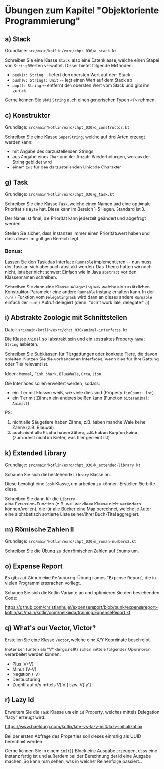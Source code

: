 # Übungen zum Kapitel "Objektoriente Programmierung"

## a) Stack

Grundlage: `src/main/kotlin/exrc/chpt_030/a_stack.kt`

Schreiben Sie eine Klasse `Stack`, also eine Datenklasse, welche einen Stapel von
`String` Werten verwaltet. Dieser bietet folgende Methoden:

* `peek(): String` -- liefert den obersten Wert auf dem Stack
* `push(v: String): Unit` -- legt einen Wert auf dem Stack ab
* `pop(): String` -- entfernt den obersten Wert vom Stack und gibt ihn zurück

Gerne können Sie statt `String` auch einen generischen Typen `<T>` nehmen.

## c) Konstruktor

Grundlage: `src/main/kotlin/exrc/chpt_030/c_constructor.kt`

Schreiben Sie eine Klasse `SuperString`, welche auf drei Arten erzeugt werden kann:

* mit Angabe des darzustellenden Strings
* aus Angabe eines `Char` und der Anzahl Wiederholungen, woraus der String gebildet wird
* einem `Int` für den darzustellenden Unicode Charakter

## g) Task

Grundlage: `src/main/kotlin/exrc/chpt_030/g_task.kt`

Schreiben Sie eine Klasse `Task`, welche einen Namen und eine optionale Priorität als `Byte` hat. Diese
kann im Bereich 1-5 liegen. Standard ist 3.

Der Name ist final, die Priorität kann jederzeit geändert und abgefragt werden.

Stellen Sie sicher, dass Instanzen immer einen Prioritätswert haben und dass dieser im gültigen Bereich liegt.

### Bonus:

Lassen Sie den Task das Interface `Runnable` implementieren -- nun muss der Task an sich aber auch abstrakt
werden. Das Thema hatten wir noch nicht, ist aber nicht schwer: Einfach wie in Java `abstract` vor den Klassennamen
schreiben.

Schreiben Sie dann eine Klasse `DelegatingTask` welche als zusätzlichen Konstruktor-Parameter eine andere
`Runnable` Instanz erhalten kann. In der `run()` Funktion vom `DelegatingTask` wird dann an dieses andere `Runnable`
einfach der `run()` Aufruf delegiert (denn: "don't work late, delegate!" :))

## i) Abstrakte Zoologie mit Schnittstellen

Datei: `src/main/kotlin/exrc/chpt_030/animal-interfaces.kt`

Die Klasse `Animal` soll abstrakt sein und ein abstraktes Property `name: String` anbieten.

Schreiben Sie Subklassen für Tiergattungen oder konkrete Tiere, die davon ableiten. Nutzen Sie
die vorhandenen Interfaces, wenn dies für Ihre Gattung oder Tier relevant ist.

Ideen: `Mammal`, `Fish`, `Shark`, `BlueWhale`, `Orca`, `Lion`

Die Interfaces sollen erweitert werden, sodass:

* ein Tier mit Flossen weiß, wie viele dies sind (Property `finCount: Int`)
* ein Tier mit Zähnen ein anderes beißen kann (Function `bite(animal: Animal)`)

PS:

1. nicht alle Säugetiere haben Zähne, z.B. haben manche Wale keine Zähne (z.B. Blauwal)
2. auch nicht alle Fische haben Zähne, z.B. haben Karpfen keine (zumindest nicht im Kiefer, was hier gemeint ist)

## k) Extended Library

Grundlage: `src/main/kotlin/exrc/chpt_030/k_extended-library.kt`

Schauen Sie sich die bestehende `Library` Klasse an.

Diese benötigt eine `Book` Klasse, um arbeiten zu können. Erstellen Sie bitte diese.

Schreiben Sie dann für die `Library`  
eine Extension-Function (z.B. weil wir diese Klasse nicht verändern können/wollen), die für alle Bücher eine Map
berechnet, welche je Autor eine alphabetisch
sortierte Liste seiner/ihrer Buch-Titel aggregiert.

## m) Römische Zahlen II

Grundlage: `src/main/kotlin/exrc/chpt_030/m_roman-numbers2.kt`

Schreiben Sie die Übung zu den römischen Zahlen auf Enums um.

## o) Expense Report

Es gibt auf Github eine Refactoring-Übung names "Expense Report", die in vielen Programmiersprachen vorliegt.

Schauen Sie sich die Kotlin Variante an und optimieren Sie den bestehenden Code:

https://github.com/christianhujer/expensereport/blob/trunk/expensereport-kotlin/src/main/kotlin/com/nelkinda/training/ExpenseReport.kt

## q) What's our Vector, Victor?

Erstellen Sie eine Klasse `Vector`, welche eine X/Y Koordinate beschreibt.

Instanzen (unten als "V" dargestellt) sollen mittels folgender Operatoren verarbeitet werden können:

* Plus (V+V)
* Minus (V-V)
* Negation (-V)
* Destructuring
* Zugriff auf x/y mittels V['x'] bzw. V['y']

## r) Lazy Id

Erweitern Sie die `Task` Klasse um ein `id` Property, welches mittels Delegation "lazy" erzeugt wird.

https://www.baeldung.com/kotlin/late-vs-lazy-init#lazy-initialization

Bei der ersten Abfrage des Properties soll dieses einmalig als UUID berechnet werden.

Gerne können Sie in einem `init{}` Block eine Ausgabe erzeugen, dass eine Instanz fertig ist und außerdem
bei der Berechnung der id eine Ausgabe machen. So kann man sehen, was in welcher Reihenfolge passiert...

